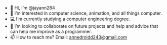 - 👋 Hi, I’m @jayann284
- 👀 I’m interested in computer science, animation, and all things computer.
- 💻 I’m currently studying a computer engineering degree.
- 💞️ I’m looking to collaborate on future projects and help and advice that can help me improve as a programmer.
- 📫 How to reach me? Email: annedroidd243@gmail.com
<!---
jayann284/jayann284 is a ✨ special ✨ repository because its `README.md` (this file) appears on your GitHub profile.
You can click the Preview link to take a look at your changes.
--->
